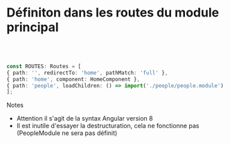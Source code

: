 <!-- .slide: class="sfeir-basic-slide with-code" -->
# Définiton dans les routes du module principal
<br><br>
```typescript
const ROUTES: Routes = [
{ path: '', redirectTo: 'home', pathMatch: 'full' },
{ path: 'home', component: HomeComponent },
{ path: 'people', loadChildren: () => import('./people/people.module').then(mod => mod.PeopleModule) }
];
```
<!-- .element: class="big-code" -->
Notes
- Attention il s'agit de la syntax Angular version 8
- Il est inutile d'essayer la destructuration, cela ne fonctionne pas (PeopleModule ne sera pas définit)
